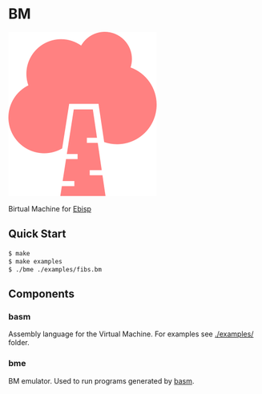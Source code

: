 # BM

![birch](./assets/birch-296x328.png)

Birtual Machine for [Ebisp](https://github.com/tsoding/ebisp)

## Quick Start

```console
$ make
$ make examples
$ ./bme ./examples/fibs.bm
```

## Components

### basm

Assembly language for the Virtual Machine. For examples see [./examples/](./examples) folder.

### bme

BM emulator. Used to run programs generated by [basm](#basm).

